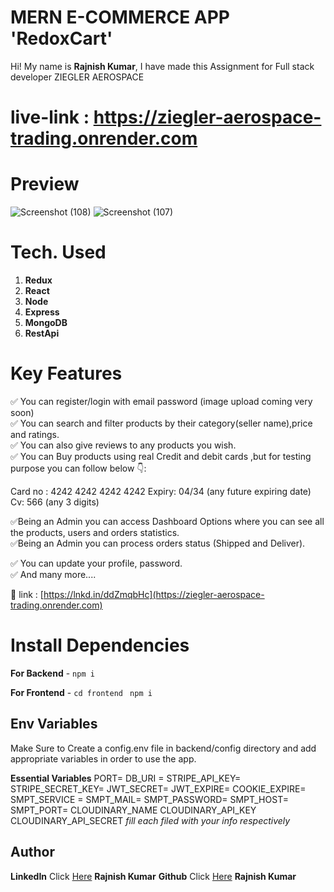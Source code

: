 # MERN E-COMMERCE APP 'RedoxCart'

Hi! My name is **Rajnish Kumar**, I have made this Assignment for Full stack developer ZIEGLER AEROSPACE </br>

# live-link : https://ziegler-aerospace-trading.onrender.com  </br>
# Preview

![Screenshot (108)](https://github.com/redoxrj/ZIEGLER_AEROSPACE_assignmnet/assets/140983045/bffc0843-45d9-4908-ba8a-d7df501e7d33)
![Screenshot (107)](https://github.com/redoxrj/ZIEGLER_AEROSPACE_assignmnet/assets/140983045/fae2945c-ce8a-4e2d-8c7a-ec96f545baed)


# Tech. Used

1.  **Redux**
2.  **React**
3.  **Node**
4.  **Express** 
5.  **MongoDB**
6.  **RestApi**

# Key Features

✅ You can register/login with email password (image upload coming very soon) <br>
✅ You can search and filter products by their category(seller name),price and ratings.<br>
✅ You can also give reviews to any products you wish.<br>
✅ You can Buy products using real Credit and debit cards ,but for testing purpose you can follow below 👇:<br>

Card no : 4242 4242 4242 4242
Expiry: 04/34 (any future expiring date)
Cv: 566 (any 3 digits)<br>

✅Being an Admin you can access Dashboard Options where you can see all the products, users and orders statistics.<br>
✅Being an Admin you can process orders status (Shipped and Deliver).<br>

✅ You can update your profile, password.<br>
✅ And many more....<br>


🔗 link : [https://lnkd.in/ddZmqbHc](https://ziegler-aerospace-trading.onrender.com)<br>




# Install Dependencies

**For Backend** - `npm i`

**For Frontend** - `cd frontend` ` npm i`

## Env Variables

Make Sure to Create a config.env file in backend/config directory and add appropriate variables in order to use the app.

**Essential Variables**
PORT=
DB_URI =
STRIPE_API_KEY=
STRIPE_SECRET_KEY=
JWT_SECRET=
JWT_EXPIRE=
COOKIE_EXPIRE=
SMPT_SERVICE =
SMPT_MAIL=
SMPT_PASSWORD=
SMPT_HOST=
SMPT_PORT=
CLOUDINARY_NAME
CLOUDINARY_API_KEY
CLOUDINARY_API_SECRET
_fill each filed with your info respectively_

## Author

**LinkedIn** Click [Here](https://www.linkedin.com/in/rajnish-kumar-redoxrj/) **Rajnish Kumar**
**Github** Click [Here](https://github.com/redoxrj) **Rajnish Kumar**
